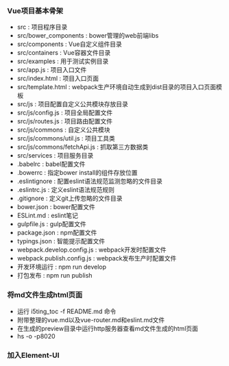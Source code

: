 ### Vue项目基本骨架
+ src : 项目程序目录
+ src/bower_components : bower管理的web前端libs
+ src/components : Vue自定义组件目录
+ src/containers : Vue容器文件目录
+ src/examples : 用于测试实例目录
+ src/app.js : 项目入口文件
+ src/index.html : 项目入口页面
+ src/template.html : webpack生产环境自动生成到dist目录的项目入口页面模板
+ src/js : 项目配置自定义公共模块存放目录
+ src/js/config.js : 项目全局配置文件
+ src/js/routes.js : 项目路由配置文件
+ src/js/commons : 自定义公共模块
+ src/js/commons/util.js : 项目工具类
+ src/js/commons/fetchApi.js : 抓取第三方数据类
+ src/services : 项目服务目录
+ .babelrc : babel配置文件
+ .bowerrc : 指定bower install的组件存放位置
+ .eslintignore : 配置eslint语法规范监测忽略的文件目录
+ .eslintrc.js : 定义eslint语法规范规则
+ .gitignore : 定义git上传忽略的文件目录
+ bower.json : bower配置文件
+ ESLint.md : eslint笔记
+ gulpfile.js : gulp配置文件
+ package.json : npm配置文件
+ typings.json : 智能提示配置文件
+ webpack.develop.config.js : webpack开发时配置文件
+ webpack.publish.config.js : webpack发布生产时配置文件
+ 开发环境运行 : npm run develop
+ 打包发布 : npm run publish
### 将md文件生成html页面
+ 运行 i5ting_toc -f README.md 命令
+ 附带整理的vue.md以及vue-router.md和eslint.md文件
+ 在生成的preview目录中运行http服务器查看md文件生成的html页面
+ hs -o -p8020
### 加入Element-UI
